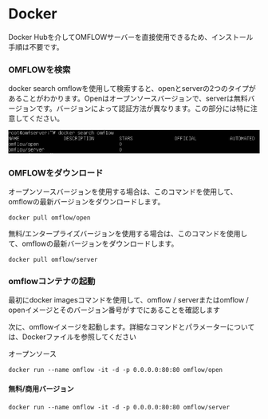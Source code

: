 # Docker

Docker Hubを介してOMFLOWサーバーを直接使用できるため、インストール手順は不要です。

### OMFLOWを検索

docker search omflowを使用して検索すると、openとserverの2つのタイプがあることがわかります。Openはオープンソースバージョンで、serverは無料バージョンです。バージョンによって認証方法が異なります。この部分には特に注意してください。

![](../.gitbook/assets/tu-pian-%20%282%29.png)

### OMFLOWをダウンロード

オープンソースバージョンを使用する場合は、このコマンドを使用して、omflowの最新バージョンをダウンロードします。

```text
docker pull omflow/open
```

無料/エンタープライズバージョンを使用する場合は、このコマンドを使用して、omflowの最新バージョンをダウンロードします。

```text
docker pull omflow/server
```

### omflowコンテナの起動

最初にdocker imagesコマンドを使用して、omflow / serverまたはomflow / openイメージとそのバージョン番号がすでにあることを確認します

次に、omflowイメージを起動します。詳細なコマンドとパラメーターについては、Dockerファイルを参照してください

オープンソース

```text
docker run --name omflow -it -d -p 0.0.0.0:80:80 omflow/open
```

#### 無料/商用バージョン

```text
docker run --name omflow -it -d -p 0.0.0.0:80:80 omflow/server
```

